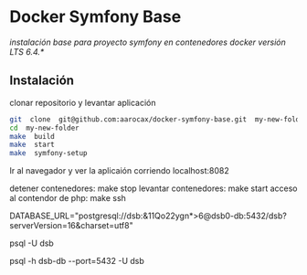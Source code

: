 # Docker Symfony Base

_instalación base para proyecto symfony en contenedores docker versión LTS 6.4.*_

## Instalación

clonar repositorio y levantar aplicación

```sh
git  clone  git@github.com:aarocax/docker-symfony-base.git  my-new-folder
cd  my-new-folder
make  build
make  start
make  symfony-setup
```
Ir al navegador y ver la aplicaión corriendo localhost:8082

detener contenedores: make stop
levantar contenedores: make start
acceso al contendor de php: make ssh

DATABASE_URL="postgresql://dsb:&11Qo22ygn*>6@dsb0-db:5432/dsb?serverVersion=16&charset=utf8"

psql -U dsb

psql -h dsb-db --port=5432  -U dsb